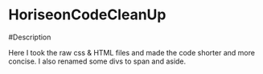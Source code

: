 # HoriseonCodeCleanUp

#Description

Here I took the raw css & HTML files and made the code shorter and more concise. I also renamed some divs to span and aside. 
